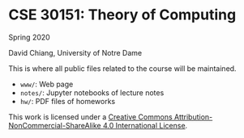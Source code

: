 # CSE 30151: Theory of Computing

Spring 2020

David Chiang, University of Notre Dame

This is where all public files related to the course will be maintained.

- `www/`:  Web page
- `notes/`: Jupyter notebooks of lecture notes
- `hw/`: PDF files of homeworks

This work is licensed under a [Creative Commons Attribution-NonCommercial-ShareAlike 4.0 International License](http://creativecommons.org/licenses/by-nc-sa/4.0/).
